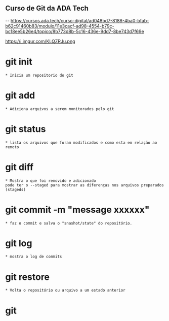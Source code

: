 ## Curso de Git da ADA Tech
--
https://cursos.ada.tech/curso-digital/ad048bd7-8188-4ba0-bfab-b62c91460b83/modulo/11e3cacf-ad98-4554-b79c-bc18ee5b26e4/topico/8b773d8b-5c16-436e-9dd7-8be743d7f69e


https://i.imgur.com/KLQZRJu.png
# git init
    * Inicia um repositorio do git
# git add 
    * Adiciona arquivos a serem monitorados pelo git
# git status
    * lista os arquivos que foram modificados e como esta em relação ao remoto
# git diff
    * Mostra o que foi removido e adicionado
    pode ter o --staged para mostrar as diferenças nos arquivos preparados (stageds)
# git commit -m "message xxxxxx"
    * faz o commit e salva o "snashot/state" do repositório.
# git log
    * mostra o log de commits
# git restore
    * Volta o repositório ou arquivo a um estado anterior
# git 
